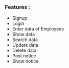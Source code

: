 ### Features :

* Signup
* Login
* Enter data of Employees
* Show data 
* Search data 
* Update data
* Delete data
* Post notice
* Show notice



